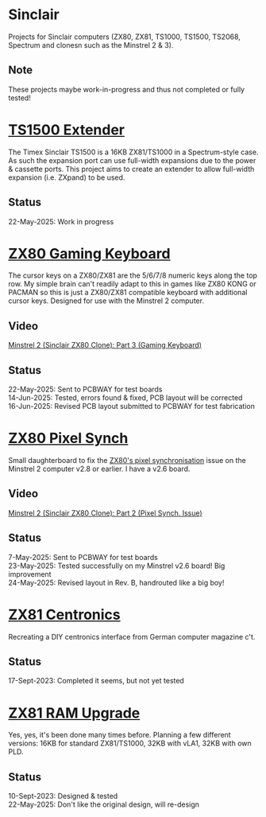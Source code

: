 # Sinclair
Projects for Sinclair computers (ZX80, ZX81, TS1000, TS1500, TS2068, Spectrum and clonesn such as the Minstrel 2 & 3).

## Note
These projects maybe work-in-progress and thus not completed or fully tested!

# [TS1500 Extender](/TS1500_Extender)
The Timex Sinclair TS1500 is a 16KB ZX81/TS1000 in a Spectrum-style case.  As such the expansion port can use full-width expansions due to the power & cassette ports.  This project aims to create an extender to allow full-width expansion (i.e. ZXpand) to be used.

## Status
22-May-2025: Work in progress<br>

# [ZX80 Gaming Keyboard](/ZX80_Gaming_Keyboard)
The cursor keys on a ZX80/ZX81 are the 5/6/7/8 numeric keys along the top row.  My simple brain can't readily adapt to this in games like ZX80 KONG or PACMAN so this is just a ZX80/ZX81 compatible keyboard with additional cursor keys.  Designed for use with the Minstrel 2 computer.

## Video
[Minstrel 2 (Sinclair ZX80 Clone): Part 3 (Gaming Keyboard)](https://youtu.be/veES_CpFuDQ)

## Status
22-May-2025: Sent to PCBWAY for test boards<br>
14-Jun-2025: Tested, errors found & fixed, PCB layout will be corrected<br>
16-Jun-2025: Revised PCB layout submitted to PCBWAY for test fabrication<br>

# [ZX80 Pixel Synch](/ZX80_Pixel_Sync)
Small daughterboard to fix the [ZX80's pixel synchronisation](http://blog.tynemouthsoftware.co.uk/2022/09/minstrel-2-pixel-synchronisation-part-1.html) issue on the Minstrel 2 computer v2.8 or earlier.  I have a v2.6 board.  

## Video
[Minstrel 2 (Sinclair ZX80 Clone): Part 2 (Pixel Synch. Issue)](https://youtu.be/O-Urgigq2Vk)

## Status
7-May-2025: Sent to PCBWAY for test boards<br>
23-May-2025: Tested successfully on my Minstrel v2.6 board! Big improvement<br>
24-May-2025: Revised layout in Rev. B, handrouted like a big boy!<br>

# [ZX81 Centronics](/ZX81_Centronics)
Recreating a DIY centronics interface from German computer magazine c't.<br>

## Status
17-Sept-2023: Completed it seems, but not yet tested

# [ZX81 RAM Upgrade](/ZX81_RAM_Upgrade)
Yes, yes, it's been done many times before.  Planning a few different versions: 16KB for standard ZX81/TS1000, 32KB with vLA1, 32KB with own PLD.

## Status
10-Sept-2023: Designed & tested<br>
22-May-2025: Don't like the original design, will re-design<br>
